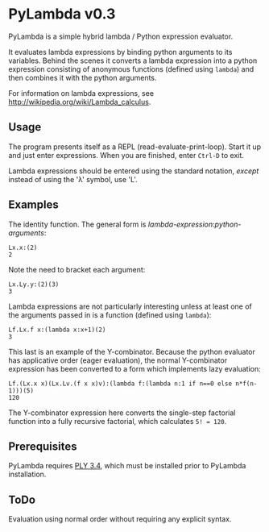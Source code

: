 PyLambda v0.3
=============

PyLambda is a simple hybrid lambda / Python expression evaluator.

It evaluates lambda expressions by binding python arguments to its variables.
Behind the scenes it converts a lambda expression into a python
expression consisting of anonymous functions (defined using `lambda`) and then
combines it with the python arguments.

For information on lambda expressions, see http://wikipedia.org/wiki/Lambda_calculus.

Usage
-----
The program presents itself as a REPL (read-evaluate-print-loop). Start it up
and just enter expressions. When you are finished, enter `Ctrl-D` to exit.

Lambda expressions should be entered using the standard notation, *except*
instead of using the 'λ' symbol, use 'L'.

Examples
--------

The identity function. The general form is *lambda-expression*:*python-arguments*:

    Lx.x:(2)
    2

Note the need to bracket each argument:

    Lx.Ly.y:(2)(3)
    3

Lambda expressions are not particularly interesting unless at least one of the
arguments passed in is a function (defined using `lambda`):

    Lf.Lx.f x:(lambda x:x+1)(2)
    3

This last is an example of the Y-combinator. Because the python evaluator
has applicative order (eager evaluation), the normal Y-combinator
expression has been converted to a form which implements lazy evaluation:

    Lf.(Lx.x x)(Lx.Lv.(f x x)v):(lambda f:(lambda n:1 if n==0 else n*f(n-1)))(5)
    120

The Y-combinator expression here converts the single-step factorial function into
a fully recursive factorial, which calculates `5! = 120`.

Prerequisites
-------------
PyLambda requires [PLY 3.4](http://www.dabeaz.com/ply/), which must be installed
prior to PyLambda installation.

ToDo
----
Evaluation using normal order without requiring any explicit syntax.

